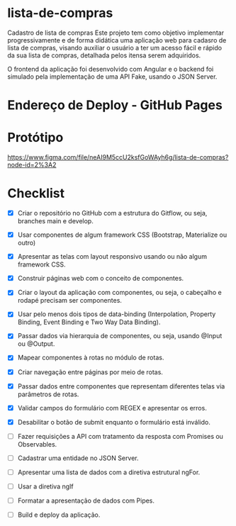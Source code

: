 # lista-de-compras
Cadastro de lista de compras
Este projeto tem como objetivo implementar progressivamente e de forma didática uma aplicação web para cadasro de lista de compras, 
visando auxiliar o usuário a ter um acesso fácil e rápido da sua lista de compras, detalhada pelos itensa serem adquiridos.

O frontend da aplicação foi desenvolvido com Angular e o backend foi simulado pela implementação de uma API Fake, usando o JSON Server.

# Endereço de Deploy - GitHub Pages



# Protótipo
https://www.figma.com/file/neAI9M5ccU2ksfGoWAyh6g/lista-de-compras?node-id=2%3A2


# Checklist

- [X] Criar o repositório no GitHub com a estrutura do Gitflow, ou seja, branches main e develop.
- [X] Usar componentes de algum framework CSS (Bootstrap, Materialize ou outro)
- [X] Apresentar as telas com layout responsivo usando ou não algum framework CSS.
- [X] Construir páginas web com o conceito de componentes.
- [X] Criar o layout da aplicação com componentes, ou seja, o cabeçalho e rodapé precisam ser componentes.
- [X] Usar pelo menos dois tipos de data-binding (Interpolation, Property Binding, Event Binding e Two Way Data Binding).
- [X] Passar dados via hierarquia de componentes, ou seja, usando @Input ou @Output.
- [X] Mapear componentes à rotas no módulo de rotas.
- [X] Criar navegação entre páginas por meio de rotas.
- [X] Passar dados entre componentes que representam diferentes telas via parâmetros de rotas.
- [X] Validar campos do formulário com REGEX e apresentar os erros.
- [X] Desabilitar o botão de submit enquanto o formulário está inválido.
- [ ] Fazer requisições a API com tratamento da resposta com Promises ou Observables.
- [ ] Cadastrar uma entidade no JSON Server.
- [ ] Apresentar uma lista de dados com a diretiva estrutural ngFor.
- [ ] Usar a diretiva ngIf
- [ ] Formatar a apresentação de dados com Pipes.
- [ ] Build e deploy da aplicação.

